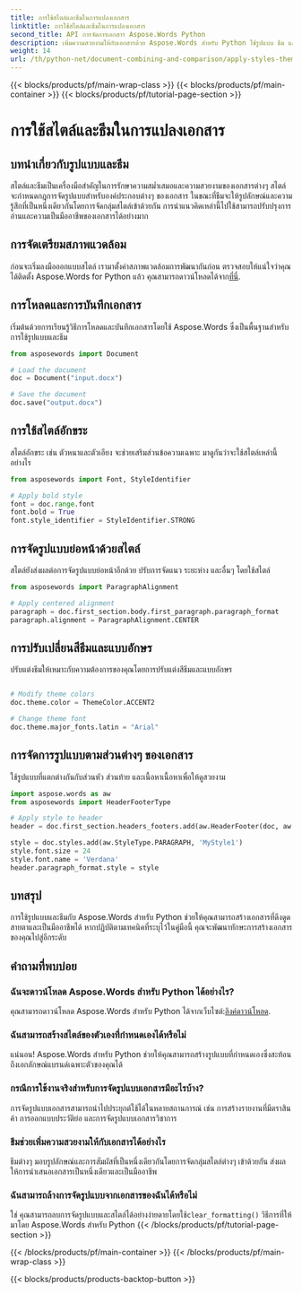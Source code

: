 ```yaml
---
title: การใช้สไตล์และธีมในการแปลงเอกสาร
linktitle: การใช้สไตล์และธีมในการแปลงเอกสาร
second_title: API การจัดการเอกสาร Aspose.Words Python
description: เพิ่มความสวยงามให้กับเอกสารด้วย Aspose.Words สำหรับ Python ใช้รูปแบบ ธีม และการปรับแต่งได้อย่างง่ายดาย
weight: 14
url: /th/python-net/document-combining-and-comparison/apply-styles-themes-documents/
---
```


{{< blocks/products/pf/main-wrap-class >}}
{{< blocks/products/pf/main-container >}}
{{< blocks/products/pf/tutorial-page-section >}}

# การใช้สไตล์และธีมในการแปลงเอกสาร


## บทนำเกี่ยวกับรูปแบบและธีม

สไตล์และธีมเป็นเครื่องมือสำคัญในการรักษาความสม่ำเสมอและความสวยงามของเอกสารต่างๆ สไตล์จะกำหนดกฎการจัดรูปแบบสำหรับองค์ประกอบต่างๆ ของเอกสาร ในขณะที่ธีมจะให้รูปลักษณ์และความรู้สึกที่เป็นหนึ่งเดียวกันโดยการจัดกลุ่มสไตล์เข้าด้วยกัน การนำแนวคิดเหล่านี้ไปใช้สามารถปรับปรุงการอ่านและความเป็นมืออาชีพของเอกสารได้อย่างมาก

## การจัดเตรียมสภาพแวดล้อม

ก่อนจะเริ่มลงมือออกแบบสไตล์ เรามาตั้งค่าสภาพแวดล้อมการพัฒนากันก่อน ตรวจสอบให้แน่ใจว่าคุณได้ติดตั้ง Aspose.Words for Python แล้ว คุณสามารถดาวน์โหลดได้จาก[ที่นี่](https://releases.aspose.com/words/python/).

## การโหลดและการบันทึกเอกสาร

เริ่มต้นด้วยการเรียนรู้วิธีการโหลดและบันทึกเอกสารโดยใช้ Aspose.Words ซึ่งเป็นพื้นฐานสำหรับการใช้รูปแบบและธีม

```python
from asposewords import Document

# Load the document
doc = Document("input.docx")

# Save the document
doc.save("output.docx")
```

## การใช้สไตล์อักขระ

สไตล์อักขระ เช่น ตัวหนาและตัวเอียง จะช่วยเสริมส่วนข้อความเฉพาะ มาดูกันว่าจะใช้สไตล์เหล่านี้อย่างไร

```python
from asposewords import Font, StyleIdentifier

# Apply bold style
font = doc.range.font
font.bold = True
font.style_identifier = StyleIdentifier.STRONG
```

## การจัดรูปแบบย่อหน้าด้วยสไตล์

สไตล์ยังส่งผลต่อการจัดรูปแบบย่อหน้าอีกด้วย ปรับการจัดแนว ระยะห่าง และอื่นๆ โดยใช้สไตล์

```python
from asposewords import ParagraphAlignment

# Apply centered alignment
paragraph = doc.first_section.body.first_paragraph.paragraph_format
paragraph.alignment = ParagraphAlignment.CENTER
```

## การปรับเปลี่ยนสีธีมและแบบอักษร

ปรับแต่งธีมให้เหมาะกับความต้องการของคุณโดยการปรับแต่งสีธีมและแบบอักษร

```python

# Modify theme colors
doc.theme.color = ThemeColor.ACCENT2

# Change theme font
doc.theme.major_fonts.latin = "Arial"
```

## การจัดการรูปแบบตามส่วนต่างๆ ของเอกสาร

ใช้รูปแบบที่แตกต่างกันกับส่วนหัว ส่วนท้าย และเนื้อหาเนื้อหาเพื่อให้ดูสวยงาม

```python
import aspose.words as aw
from asposewords import HeaderFooterType

# Apply style to header
header = doc.first_section.headers_footers.add(aw.HeaderFooter(doc, aw.HeaderFooterType.HEADER_PRIMARY))

style = doc.styles.add(aw.StyleType.PARAGRAPH, 'MyStyle1')
style.font.size = 24
style.font.name = 'Verdana'
header.paragraph_format.style = style
```

## บทสรุป

การใช้รูปแบบและธีมกับ Aspose.Words สำหรับ Python ช่วยให้คุณสามารถสร้างเอกสารที่ดึงดูดสายตาและเป็นมืออาชีพได้ หากปฏิบัติตามเทคนิคที่ระบุไว้ในคู่มือนี้ คุณจะพัฒนาทักษะการสร้างเอกสารของคุณไปสู่อีกระดับ

## คำถามที่พบบ่อย

### ฉันจะดาวน์โหลด Aspose.Words สำหรับ Python ได้อย่างไร?

 คุณสามารถดาวน์โหลด Aspose.Words สำหรับ Python ได้จากเว็บไซต์:[ลิงค์ดาวน์โหลด](https://releases.aspose.com/words/python/).

### ฉันสามารถสร้างสไตล์ของตัวเองที่กำหนดเองได้หรือไม่

แน่นอน! Aspose.Words สำหรับ Python ช่วยให้คุณสามารถสร้างรูปแบบที่กำหนดเองซึ่งสะท้อนถึงเอกลักษณ์แบรนด์เฉพาะตัวของคุณได้

### กรณีการใช้งานจริงสำหรับการจัดรูปแบบเอกสารมีอะไรบ้าง?

การจัดรูปแบบเอกสารสามารถนำไปประยุกต์ใช้ได้ในหลายสถานการณ์ เช่น การสร้างรายงานที่มีตราสินค้า การออกแบบประวัติย่อ และการจัดรูปแบบเอกสารวิชาการ

### ธีมช่วยเพิ่มความสวยงามให้กับเอกสารได้อย่างไร

ธีมต่างๆ มอบรูปลักษณ์และการสัมผัสที่เป็นหนึ่งเดียวกันโดยการจัดกลุ่มสไตล์ต่างๆ เข้าด้วยกัน ส่งผลให้การนำเสนอเอกสารเป็นหนึ่งเดียวและเป็นมืออาชีพ

### ฉันสามารถล้างการจัดรูปแบบจากเอกสารของฉันได้หรือไม่

ใช่ คุณสามารถลบการจัดรูปแบบและสไตล์ได้อย่างง่ายดายโดยใช้`clear_formatting()` วิธีการที่ให้มาโดย Aspose.Words สำหรับ Python
{{< /blocks/products/pf/tutorial-page-section >}}

{{< /blocks/products/pf/main-container >}}
{{< /blocks/products/pf/main-wrap-class >}}

{{< blocks/products/products-backtop-button >}}

